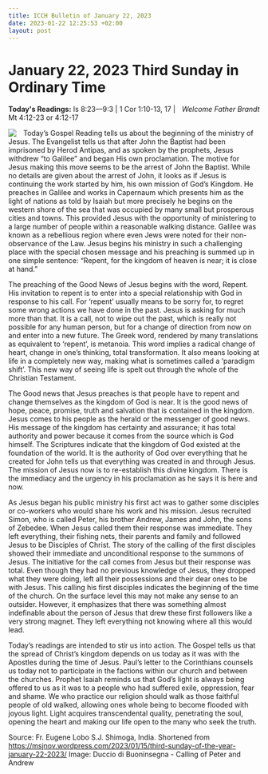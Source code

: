 ```yaml
---
title: ICCH Bulletin of January 22, 2023
date: 2023-01-22 12:25:53 +02:00
layout: post
---
```


# January 22, 2023 Third Sunday in Ordinary Time
<span style="float: right"><em>Welcome Father Brandt</em></span>
**Today's Readings:** Is 8:23—9:3 | 1 Cor 1:10-13, 17 | Mt 4:12-23 or 4:12-17


<img style="float: left; margin-right: 1em;" src="https://upload.wikimedia.org/wikipedia/commons/e/e6/Duccio_di_Buoninsegna_-_Calling_of_Peter_and_Andrew_-_WGA06774.jpg">

Today’s Gospel Reading tells us about the beginning of the ministry of Jesus. The Evangelist tells us that after John the Baptist had been imprisoned by Herod Antipas, and as spoken by the prophets, Jesus withdrew “to Galilee” and began His own proclamation. The motive for Jesus making this move seems to be the arrest of John the Baptist.  While no details are given about the arrest of John, it looks as if Jesus is continuing the work started by him, his own mission of God’s Kingdom.  He preaches in Galilee and works in Capernaum which presents him as the light of nations as told by Isaiah but more precisely he begins on the western shore of the sea that was occupied by many small but prosperous cities and towns. This provided Jesus with the opportunity of ministering to a large number of people within a reasonable walking distance.  Galilee was known as a rebellious region where even Jews were noted for their non-observance of the Law.  Jesus begins his ministry in such a challenging place with the special chosen message and his preaching is summed up in one simple sentence: “Repent, for the kingdom of heaven is near; it is close at hand.”  

The preaching of the Good News of Jesus begins with the word, Repent.   His invitation to repent is to enter into a special relationship with God in response to his call.  For ‘repent’ usually means to be sorry for, to regret some wrong actions we have done in the past. Jesus is asking for much more than that.  It is a call, not to wipe out the past, which is really not possible for any human person, but for a change of direction from now on and enter into a new future.  The Greek word, rendered by many translations as equivalent to ‘repent’, is metanoia.  This word implies a radical change of heart, change in one’s thinking, total transformation.  It also means looking at life in a completely new way, making what is sometimes called a ‘paradigm shift’.  This new way of seeing life is spelt out through the whole of the Christian Testament.

The Good news that Jesus preaches is that people have to repent and change themselves as the kingdom of God is near. It is the good news of hope, peace, promise, truth and salvation that is contained in the kingdom. Jesus comes to his people as the herald or the messenger of good news. His message of the kingdom has certainty and assurance; it has total authority and power because it comes from the source which is God himself.  The Scriptures indicate that the kingdom of God existed at the foundation of the world. It is the authority of God over everything that he created for John tells us that everything was created in and through Jesus. The mission of Jesus now is to re-establish this divine kingdom.  There is the immediacy and the urgency in his proclamation as he says it is here and now.

As Jesus began his public ministry his first act was to gather some disciples or co-workers who would share his work and his mission. Jesus recruited Simon, who is called Peter, his brother Andrew, James and John, the sons of Zebedee. When Jesus called them their response was immediate.  They left everything, their fishing nets, their parents and family and followed Jesus to be Disciples of Christ.  The story of the calling of the first disciples showed their immediate and unconditional response to the summons of Jesus. The initiative for the call comes from Jesus but their response was total.  Even though they had no previous knowledge of Jesus, they dropped what they were doing, left all their possessions and their dear ones to be with Jesus. This calling his first disciples indicates the beginning of the time of the church.  On the surface level this may not make any sense to an outsider. However, it emphasizes that there was something almost indefinable about the person of Jesus that drew these first followers like a very strong magnet. They left everything not knowing where all this would lead. 

Today’s readings are intended to stir us into action.  The Gospel tells us that the spread of Christ’s kingdom depends on us today as it was with the Apostles during the time of Jesus.  Paul’s letter to the Corinthians counsels us today not to participate in the factions within our church and between the churches. Prophet Isaiah reminds us that God’s light is always being offered to us as it was to a people who had suffered exile, oppression, fear and shame.  We who practice our religion should walk as those faithful people of old walked, allowing ones whole being to become flooded with joyous light.  Light acquires transcendental quality, penetrating the soul, opening the heart and making our life open to the many who seek the truth.

Source: Fr. Eugene Lobo S.J. Shimoga, India. Shortened from https://msjnov.wordpress.com/2023/01/15/third-sunday-of-the-year-january-22-2023/
Image: Duccio di Buoninsegna - Calling of Peter and Andrew




